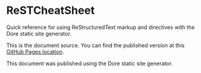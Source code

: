 # ReSTCheatSheet
Quick reference for using ReStructuredText markup and directives with the Dore static site generator.

This is the document source. You can find the published version at this [GitHub Pages location](https://ghartsel.github.io/demoyard/index.html).

This document was published using the Dore static site generator.
